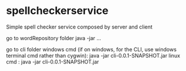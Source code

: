 spellcheckerservice
===================

Simple spell checker service composed by server and client

go to wordRepository folder
java -jar ...

go to cli folder
windows cmd (if on windows, for the CLI, use windows terminal cmd rather than cygwin): java -jar cli-0.0.1-SNAPSHOT.jar
linux cmd : java -jar cli-0.0.1-SNAPSHOT.jar
